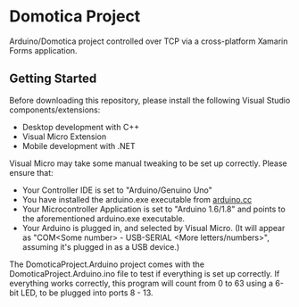 # Domotica Project
Arduino/Domotica project controlled over TCP via a cross-platform Xamarin Forms application.

## Getting Started
Before downloading this repository, please install the following Visual Studio components/extensions:
- Desktop development with C++
- Visual Micro Extension
- Mobile development with .NET

Visual Micro may take some manual tweaking to be set up correctly. Please ensure that:
- Your Controller IDE is set to "Arduino/Genuino Uno"
- You have installed the arduino.exe executable from [arduino.cc](https://arduino.cc)
- Your Microcontroller Application is set to "Arduino 1.6/1.8" and points to the aforementioned arduino.exe executable.
- Your Arduino is plugged in, and selected by Visual Micro. (It will appear as "COM\<Some number\> - USB-SERIAL \<More letters/numbers\>",
  assuming it's plugged in as a USB device.)

The DomoticaProject.Arduino project comes with the DomoticaProject.Arduino.ino file to test if everything is set up correctly.
If everything works correctly, this program will count from 0 to 63 using a 6-bit LED, to be plugged into ports 8 - 13.
